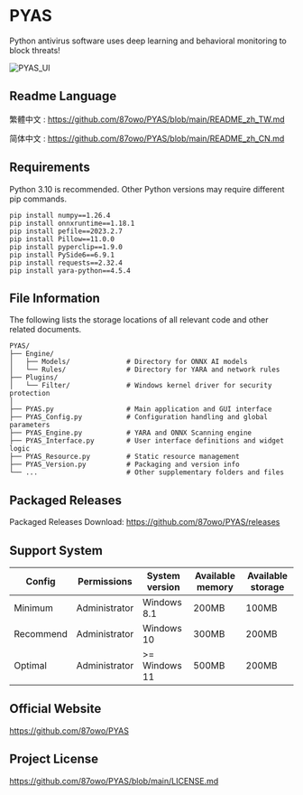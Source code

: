 # PYAS

Python antivirus software uses deep learning and behavioral monitoring to block threats!

![PYAS_UI](https://github.com/user-attachments/assets/68765836-7272-482f-b8cd-d8ba728d88ab)

## Readme Language

繁體中文 : https://github.com/87owo/PYAS/blob/main/README_zh_TW.md

简体中文 : https://github.com/87owo/PYAS/blob/main/README_zh_CN.md

## Requirements

Python 3.10 is recommended. Other Python versions may require different pip commands.

```
pip install numpy==1.26.4
pip install onnxruntime==1.18.1
pip install pefile==2023.2.7
pip install Pillow==11.0.0
pip install pyperclip==1.9.0
pip install PySide6==6.9.1
pip install requests==2.32.4
pip install yara-python==4.5.4
```

## File Information

The following lists the storage locations of all relevant code and other related documents.

```
PYAS/
├── Engine/
│   ├── Models/              # Directory for ONNX AI models
│   └── Rules/               # Directory for YARA and network rules
├── Plugins/
│   └── Filter/              # Windows kernel driver for security protection
│
├── PYAS.py                  # Main application and GUI interface
├── PYAS_Config.py           # Configuration handling and global parameters
├── PYAS_Engine.py           # YARA and ONNX Scanning engine
├── PYAS_Interface.py        # User interface definitions and widget logic
├── PYAS_Resource.py         # Static resource management
├── PYAS_Version.py          # Packaging and version info
└── ...                      # Other supplementary folders and files
```

## Packaged Releases

Packaged Releases Download: https://github.com/87owo/PYAS/releases

## Support System

| Config    | Permissions   | System version | Available memory | Available storage |
|-----------|---------------|----------------|------------------|-------------------|
| Minimum   | Administrator | Windows 8.1    | 200MB            | 100MB             |
| Recommend | Administrator | Windows 10     | 300MB            | 200MB             |
| Optimal   | Administrator | >= Windows 11  | 500MB            | 200MB             |

## Official Website

https://github.com/87owo/PYAS

## Project License

https://github.com/87owo/PYAS/blob/main/LICENSE.md
